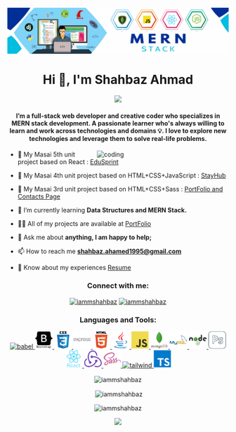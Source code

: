  
![logo](https://github.com/iammshahbaz/iammshahbaz/blob/main/banner.jpg)
<h1 align="center">Hi 👋, I'm Shahbaz Ahmad</h1>
<p align='center'> <img src="https://readme-typing-svg.demolab.com?weight=800&size=25&pause=1000&color=14F765&background=FFFFFF00&center=true&width=435&lines=A+Full+Stack+Web+Developer💻;A+Problem+Solver"/></p>
<h4 align="center">I’m a full-stack web developer and creative coder who specializes in MERN stack development. A passionate learner who's always willing to learn and work across technologies and domains 💡. I love to explore new technologies and leverage them to solve real-life problems.
</h4>
<img align ="right" alt="coding" width = "300" src="https://cdn.dribbble.com/users/1162077/screenshots/3848914/programmer.gif">

- 🔭 My Masai 5th unit project based on React : <a href="https://software-kalaakar-5678.netlify.app/">EduSprint</a>
- 🔭 My Masai 4th unit project based on HTML+CSS+JavaScript : <a href="https://stayhub-com.netlify.app/">StayHub</a>
- 🔭 My Masai 3rd unit project based on HTML+CSS+Sass : <a href="https://654774d486d57236185874c4--fabulous-vacherin-8bfad4.netlify.app/">PortFolio and Contacts Page</a>

- 🌱 I’m currently learning **Data Structures and MERN Stack.**

- 👨‍💻 All of my projects are available at <a href="https://iammshahbaz.github.io/">PortFolio</a>

- 💬 Ask me about **anything, I am happy to help;**

- 📫 How to reach me **shahbaz.ahamed1995@gmail.com**

- 📄 Know about my experiences  <a href="https://drive.google.com/file/d/1SfK1K1hyTbCK4CDuBtf1T1jxm1r4yJ3i/view?usp=sharing" target="_blank">Resume</a>

<h3 align="center">Connect with me:</h3>
<p align="center">
<a href="https://linkedin.com/in/iammshahbaz" target="blank"><img align="center" src="https://raw.githubusercontent.com/rahuldkjain/github-profile-readme-generator/master/src/images/icons/Social/linked-in-alt.svg" alt="iammshahbaz" height="30" width="40" /></a>
<a href="https://codesandbox.com/iammshahbaz" target="blank"><img align="center" src="https://raw.githubusercontent.com/rahuldkjain/github-profile-readme-generator/master/src/images/icons/Social/codesandbox.svg" alt="iammshahbaz" height="30" width="40" /></a>
</p>

<h3 align="center">Languages and Tools:</h3>
<p align="center"> <a href="https://babeljs.io/" target="_blank" rel="noreferrer"> <img src="https://www.vectorlogo.zone/logos/babeljs/babeljs-icon.svg" alt="babel" width="40" height="40"/> </a> <a href="https://getbootstrap.com" target="_blank" rel="noreferrer"> <img src="https://raw.githubusercontent.com/devicons/devicon/master/icons/bootstrap/bootstrap-plain-wordmark.svg" alt="bootstrap" width="40" height="40"/> </a> <a href="https://www.w3schools.com/css/" target="_blank" rel="noreferrer"> <img src="https://raw.githubusercontent.com/devicons/devicon/master/icons/css3/css3-original-wordmark.svg" alt="css3" width="40" height="40"/> </a> <a href="https://expressjs.com" target="_blank" rel="noreferrer"> <img src="https://raw.githubusercontent.com/devicons/devicon/master/icons/express/express-original-wordmark.svg" alt="express" width="40" height="40"/> </a> <a href="https://www.w3.org/html/" target="_blank" rel="noreferrer"> <img src="https://raw.githubusercontent.com/devicons/devicon/master/icons/html5/html5-original-wordmark.svg" alt="html5" width="40" height="40"/> </a> <a href="https://www.java.com" target="_blank" rel="noreferrer"> <img src="https://raw.githubusercontent.com/devicons/devicon/master/icons/java/java-original.svg" alt="java" width="40" height="40"/> </a> <a href="https://developer.mozilla.org/en-US/docs/Web/JavaScript" target="_blank" rel="noreferrer"> <img src="https://raw.githubusercontent.com/devicons/devicon/master/icons/javascript/javascript-original.svg" alt="javascript" width="40" height="40"/> </a> <a href="https://www.mongodb.com/" target="_blank" rel="noreferrer"> <img src="https://raw.githubusercontent.com/devicons/devicon/master/icons/mongodb/mongodb-original-wordmark.svg" alt="mongodb" width="40" height="40"/> </a> <a href="https://www.mysql.com/" target="_blank" rel="noreferrer"> <img src="https://raw.githubusercontent.com/devicons/devicon/master/icons/mysql/mysql-original-wordmark.svg" alt="mysql" width="40" height="40"/> </a> <a href="https://nodejs.org" target="_blank" rel="noreferrer"> <img src="https://raw.githubusercontent.com/devicons/devicon/master/icons/nodejs/nodejs-original-wordmark.svg" alt="nodejs" width="40" height="40"/> </a> <a href="https://www.photoshop.com/en" target="_blank" rel="noreferrer"> <img src="https://raw.githubusercontent.com/devicons/devicon/master/icons/photoshop/photoshop-line.svg" alt="photoshop" width="40" height="40"/> </a> <a href="https://reactjs.org/" target="_blank" rel="noreferrer"> <img src="https://raw.githubusercontent.com/devicons/devicon/master/icons/react/react-original-wordmark.svg" alt="react" width="40" height="40"/> </a> <a href="https://redux.js.org" target="_blank" rel="noreferrer"> <img src="https://raw.githubusercontent.com/devicons/devicon/master/icons/redux/redux-original.svg" alt="redux" width="40" height="40"/> </a> <a href="https://sass-lang.com" target="_blank" rel="noreferrer"> <img src="https://raw.githubusercontent.com/devicons/devicon/master/icons/sass/sass-original.svg" alt="sass" width="40" height="40"/> </a> <a href="https://tailwindcss.com/" target="_blank" rel="noreferrer"> <img src="https://www.vectorlogo.zone/logos/tailwindcss/tailwindcss-icon.svg" alt="tailwind" width="40" height="40"/> </a> <a href="https://www.typescriptlang.org/" target="_blank" rel="noreferrer"> <img src="https://raw.githubusercontent.com/devicons/devicon/master/icons/typescript/typescript-original.svg" alt="typescript" width="40" height="40"/> </a> </p>
<div align ="center">
<p><img align="center" src="https://github-readme-stats.vercel.app/api/top-langs?username=iammshahbaz&show_icons=true&locale=en&layout=compact" alt="iammshahbaz" /></p>

<p>&nbsp;<img align="center" src="https://github-readme-stats.vercel.app/api?username=iammshahbaz&show_icons=true&locale=en" alt="iammshahbaz" /></p>

<p><img align="center" src="https://github-readme-streak-stats.herokuapp.com/?user=iammshahbaz&" alt="iammshahbaz" /></p>
</div>
<div align="center"> 
<img src="https://github-profile-trophy.vercel.app/?username=iammshahbaz&column=-1&theme=onedark&rank=-?&margin-w=0" width="40%"/>
 </div>
